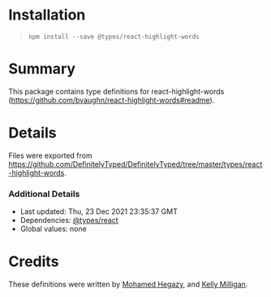 # Installation
> `npm install --save @types/react-highlight-words`

# Summary
This package contains type definitions for react-highlight-words (https://github.com/bvaughn/react-highlight-words#readme).

# Details
Files were exported from https://github.com/DefinitelyTyped/DefinitelyTyped/tree/master/types/react-highlight-words.

### Additional Details
 * Last updated: Thu, 23 Dec 2021 23:35:37 GMT
 * Dependencies: [@types/react](https://npmjs.com/package/@types/react)
 * Global values: none

# Credits
These definitions were written by [Mohamed Hegazy](https://github.com/mhegazy), and [Kelly Milligan](https://github.com/kellyrmilligan).
